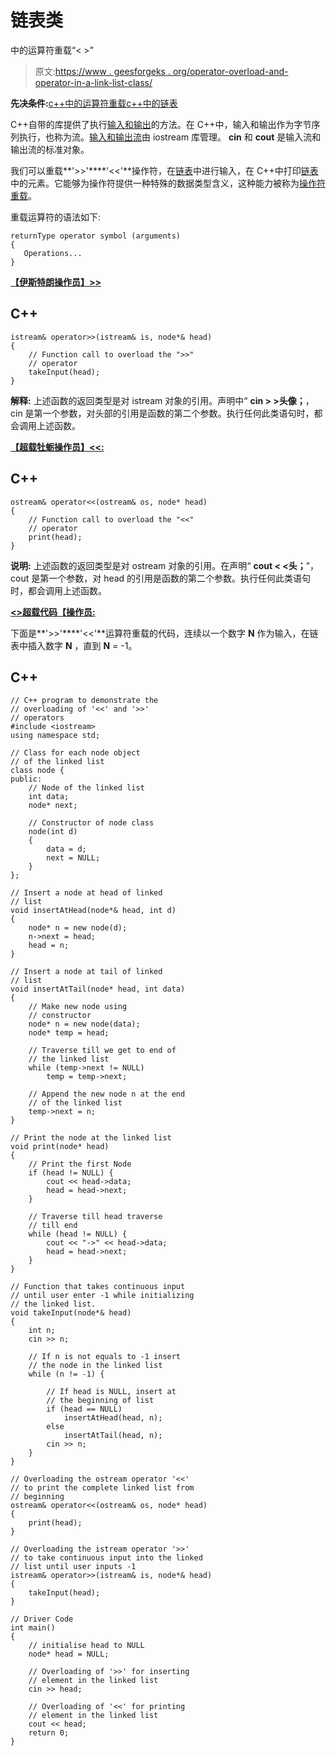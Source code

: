 # 链表类

中的运算符重载“< >”

> 原文:[https://www . geesforgeks . org/operator-overload-and-operator-in-a-link-list-class/](https://www.geeksforgeeks.org/operator-overloading-and-operator-in-a-linked-list-class/)

**先决条件:**[c++中的运算符重载](https://www.geeksforgeeks.org/operator-overloading-c/)[c++中的链表](https://www.geeksforgeeks.org/linked-list-set-1-introduction/)

C++自带的库提供了执行[输入和输出](https://www.geeksforgeeks.org/basic-input-output-c/)的方法。在 C++中，输入和输出作为字节序列执行，也称为流。[输入和输出流](https://www.geeksforgeeks.org/basic-input-output-c/)由 iostream 库管理。 **cin** 和 **cout** 是输入流和输出流的标准对象。

我们可以重载**'>>'****'<<'**操作符，在[链表](https://www.geeksforgeeks.org/data-structures/linked-list/)中进行输入，在 C++中打印[链表](https://www.geeksforgeeks.org/data-structures/linked-list/)中的元素。它能够为操作符提供一种特殊的数据类型含义，这种能力被称为[操作符重载](https://www.geeksforgeeks.org/operator-overloading-c/)。

重载运算符的语法如下:

```
returnType operator symbol (arguments)
{
   Operations...
} 
```

**<u>【伊斯特朗操作员】>></u>**

## C++

```
istream& operator>>(istream& is, node*& head)
{
    // Function call to overload the ">>"
    // operator
    takeInput(head);
}
```

**解释:**
上述函数的返回类型是对 istream 对象的引用。声明中“ **cin > >头像；**，cin 是第一个参数，对头部的引用是函数的第二个参数。执行任何此类语句时，都会调用上述函数。

**<u>【超载牡蛎操作员】<<:</u>**

## C++

```
ostream& operator<<(ostream& os, node* head)
{
    // Function call to overload the "<<"
    // operator
    print(head);
}
```

**说明:**
上述函数的返回类型是对 ostream 对象的引用。在声明“ **cout < <头；**”，cout 是第一个参数，对 head 的引用是函数的第二个参数。执行任何此类语句时，都会调用上述函数。

**<u><>超载代码【操作员:</u>**

下面是**'>>'****'<<'**运算符重载的代码，连续以一个数字 **N** 作为输入，在链表中插入数字 **N** ，直到 **N** = -1。

## C++

```
// C++ program to demonstrate the
// overloading of '<<' and '>>'
// operators
#include <iostream>
using namespace std;

// Class for each node object
// of the linked list
class node {
public:
    // Node of the linked list
    int data;
    node* next;

    // Constructor of node class
    node(int d)
    {
        data = d;
        next = NULL;
    }
};

// Insert a node at head of linked
// list
void insertAtHead(node*& head, int d)
{
    node* n = new node(d);
    n->next = head;
    head = n;
}

// Insert a node at tail of linked
// list
void insertAtTail(node* head, int data)
{
    // Make new node using
    // constructor
    node* n = new node(data);
    node* temp = head;

    // Traverse till we get to end of
    // the linked list
    while (temp->next != NULL)
        temp = temp->next;

    // Append the new node n at the end
    // of the linked list
    temp->next = n;
}

// Print the node at the linked list
void print(node* head)
{
    // Print the first Node
    if (head != NULL) {
        cout << head->data;
        head = head->next;
    }

    // Traverse till head traverse
    // till end
    while (head != NULL) {
        cout << "->" << head->data;
        head = head->next;
    }
}

// Function that takes continuous input
// until user enter -1 while initializing
// the linked list.
void takeInput(node*& head)
{
    int n;
    cin >> n;

    // If n is not equals to -1 insert
    // the node in the linked list
    while (n != -1) {

        // If head is NULL, insert at
        // the beginning of list
        if (head == NULL)
            insertAtHead(head, n);
        else
            insertAtTail(head, n);
        cin >> n;
    }
}

// Overloading the ostream operator '<<'
// to print the complete linked list from
// beginning
ostream& operator<<(ostream& os, node* head)
{
    print(head);
}

// Overloading the istream operator '>>'
// to take continuous input into the linked
// list until user inputs -1
istream& operator>>(istream& is, node*& head)
{
    takeInput(head);
}

// Driver Code
int main()
{
    // initialise head to NULL
    node* head = NULL;

    // Overloading of '>>' for inserting
    // element in the linked list
    cin >> head;

    // Overloading of '<<' for printing
    // element in the linked list
    cout << head;
    return 0;
}
```